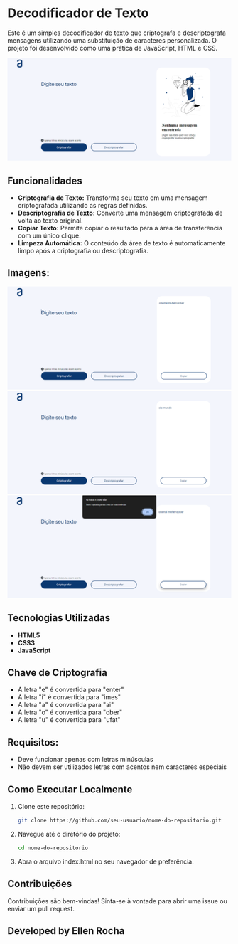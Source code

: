 # Decodificador de Texto

Este é um simples decodificador de texto que criptografa e descriptografa mensagens utilizando uma substituição de caracteres personalizada. O projeto foi desenvolvido como uma prática de JavaScript, HTML e CSS.

![Tela Inicial](assets_readme/tela_inicial.png)

## Funcionalidades

- **Criptografia de Texto:** Transforma seu texto em uma mensagem criptografada utilizando as regras definidas.
- **Descriptografia de Texto:** Converte uma mensagem criptografada de volta ao texto original.
- **Copiar Texto:** Permite copiar o resultado para a área de transferência com um único clique.
- **Limpeza Automática:** O conteúdo da área de texto é automaticamente limpo após a criptografia ou descriptografia.

## Imagens:

  ![Texto Criptografado](assets_readme/texto_criptografado.png)
  ![Texto Descriptografado](assets_readme/texto_descriptografado.png)
  ![Texto Copiado](assets_readme/texto_copiado.png)
  

## Tecnologias Utilizadas

- **HTML5**
- **CSS3**
- **JavaScript**

## Chave de Criptografia

- A letra "e" é convertida para "enter"
- A letra "i" é convertida para "imes"
- A letra "a" é convertida para "ai"
- A letra "o" é convertida para "ober"
- A letra "u" é convertida para "ufat"

## Requisitos:

- Deve funcionar apenas com letras minúsculas
- Não devem ser utilizados letras com acentos nem caracteres especiais

## Como Executar Localmente

1. Clone este repositório:
   ```bash
   git clone https://github.com/seu-usuario/nome-do-repositorio.git

2. Navegue até o diretório do projeto:
   ```bash
   cd nome-do-repositorio

3. Abra o arquivo index.html no seu navegador de preferência.

## Contribuições

Contribuições são bem-vindas! Sinta-se à vontade para abrir uma issue ou enviar um pull request.

## Developed by Ellen Rocha
